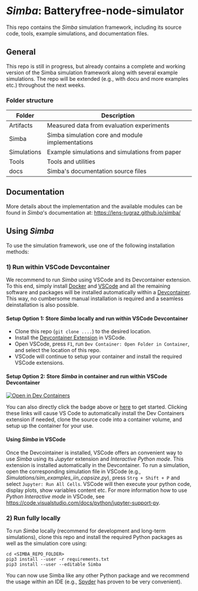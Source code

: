 # *Simba*: Batteryfree-node-simulator

This repo contains the *Simba* simulation framework, including its source code, tools, example simulations, and documentation files.

## General
This repo is still in progress, but already contains a complete and working version of the Simba simulation framework along with several example simulations.
The repo will be extended (e.g., with docu and more examples etc.) throughout the next weeks.

### Folder structure

| **Folder** | **Description** |
|---|---|
| Artifacts | Measured data from evaluation experiments |
| Simba | Simba simulation core and module implementations |
| Simulations | Example simulations and simulations from paper |
| Tools | Tools and utilities |
| docs | Simba's documentation source files |

## Documentation
More details about the implementation and the available modules can be found in *Simba*'s documentation at: https://lens-tugraz.github.io/simba/

## Using *Simba*

To use the simulation framework, use one of the following installation methods:

### 1) Run within VSCode Devcontainer

We recommend to run *Simba* using VSCode and its Devcontainer extension.
To this end, simply install [Docker](https://www.docker.com/products/docker-desktop/) and [VSCode](https://code.visualstudio.com/) and all the remaining software and packages will be installed automatically within a [Devcontainer](https://code.visualstudio.com/docs/devcontainers/containers). This way, no cumbersome manual installation is required and a seamless deinstallation is also possible.

#### Setup Option 1: Store *Simba* locally and run within VSCode Devcontainer

- Clone this repo (`git clone ....`) to the desired location.
- Install the [Devcontainer Extension](...) in VSCode.
- Open VSCode, press `F1`, run `Dev Container: Open Folder in Container`, and select the location of this repo.
- VSCode will continue to setup your container and install the required VSCode extensions.

#### Setup Option 2: Store *Simba* in container and run within VSCode Devcontainer
[![Open in Dev Containers](https://img.shields.io/static/v1?label=Dev%20Containers&message=Open&color=blue&logo=visualstudiocode)](https://vscode.dev/redirect?url=vscode://ms-vscode-remote.remote-containers/cloneInVolume?url=https://github.com/simbaframework/simba.git)

You can also directly click the badge above or [here](https://vscode.dev/redirect?url=vscode://ms-vscode-remote.remote-containers/cloneInVolume?url=https://github.com/simbaframework/simba.git) to get started. Clicking these links will cause VS Code to automatically install the Dev Containers extension if needed, clone the source code into a container volume, and setup up the container for your use.

#### Using *Simba* in VSCode

Once the Devcointainer is installed, VSCode offers an convenient way to use *Simba* using its *Jupyter* extension and *Interactive Python mode*. This extension is installed automatically in the Devcontainer.
To run a simulation, open the corresponding simulation file in VSCode (e.g., *Simulations/sim_examples_iin_capsize.py*), press `Strg + Shift + P` and select `Jupyter: Run All Cells`.
VSCode will then execute your python code, display plots, show variables content etc. 
For more information how to use *Python Interactive mode* in VSCode, see https://code.visualstudio.com/docs/python/jupyter-support-py.

### 2) Run fully locally

To run *Simba* locally (recommend for development and long-term simulations), clone this repo and install the required Python packages as well as the simulation core using:
```
cd <SIMBA_REPO_FOLDER>
pip3 install --user -r requirements.txt
pip3 install --user --editable Simba
```
You can now use Simba like any other Python package and we recommend the usage within an IDE (e.g., [Spyder](https://www.spyder-ide.org/) has proven to be very convenient).
